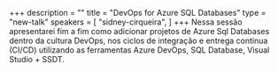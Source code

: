 +++
description = ""
title = "DevOps for Azure SQL Databases"
type = "new-talk"
speakers = [
        "sidney-cirqueira",
]
+++
Nessa sessão apresentarei fim a fim como adicionar projetos de Azure Sql Databases dentro da cultura DevOps, nos ciclos de integração e entrega contínua (CI/CD) utilizando as ferramentas Azure DevOps, SQL Database, Visual Studio + SSDT.